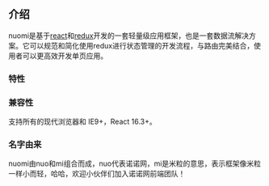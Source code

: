 ## 介绍
nuomi是基于[react](https://react.docschina.org/)和[redux](https://cn.redux.js.org/)开发的一套轻量级应用框架，也是一套数据流解决方案。它可以规范和简化使用redux进行状态管理的开发流程，与路由完美结合，使用者可以更高效开发单页应用。  

### 特性

### 兼容性
支持所有的现代浏览器和 IE9+，React 16.3+。

### 名字由来
nuomi由nuo和mi组合而成，nuo代表诺诺网，mi是米粒的意思，表示框架像米粒一样小而轻，哈哈，欢迎小伙伴们加入诺诺网前端团队！
